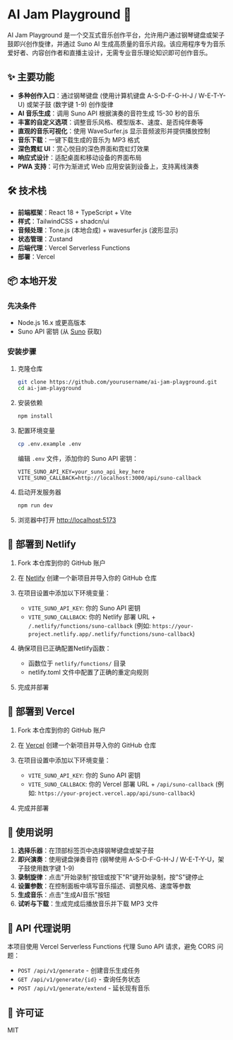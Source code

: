 # AI Jam Playground 🎵

AI Jam Playground 是一个交互式音乐创作平台，允许用户通过钢琴键盘或架子鼓即兴创作旋律，并通过 Suno AI 生成高质量的音乐片段。该应用程序专为音乐爱好者、内容创作者和直播主设计，无需专业音乐理论知识即可创作音乐。

## ✨ 主要功能

- **多种创作入口**：通过钢琴键盘 (使用计算机键盘 A-S-D-F-G-H-J / W-E-T-Y-U) 或架子鼓 (数字键 1-9) 创作旋律
- **AI 音乐生成**：调用 Suno API 根据演奏的音符生成 15-30 秒的音乐
- **丰富的自定义选项**：调整音乐风格、模型版本、速度、是否纯伴奏等
- **直观的音乐可视化**：使用 WaveSurfer.js 显示音频波形并提供播放控制
- **音乐下载**：一键下载生成的音乐为 MP3 格式
- **深色霓虹 UI**：赏心悦目的深色界面和霓虹灯效果
- **响应式设计**：适配桌面和移动设备的界面布局
- **PWA 支持**：可作为渐进式 Web 应用安装到设备上，支持离线演奏

## 🛠️ 技术栈

- **前端框架**：React 18 + TypeScript + Vite
- **样式**：TailwindCSS + shadcn/ui
- **音频处理**：Tone.js (本地合成) + wavesurfer.js (波形显示)
- **状态管理**：Zustand
- **后端代理**：Vercel Serverless Functions
- **部署**：Vercel

## 📦 本地开发

### 先决条件

- Node.js 16.x 或更高版本
- Suno API 密钥 (从 [Suno](https://suno.ai) 获取)

### 安装步骤

1. 克隆仓库
   ```bash
   git clone https://github.com/yourusername/ai-jam-playground.git
   cd ai-jam-playground
   ```

2. 安装依赖
   ```bash
   npm install
   ```

3. 配置环境变量
   ```bash
   cp .env.example .env
   ```
   编辑 `.env` 文件，添加你的 Suno API 密钥：
   ```
   VITE_SUNO_API_KEY=your_suno_api_key_here
   VITE_SUNO_CALLBACK=http://localhost:3000/api/suno-callback
   ```

4. 启动开发服务器
   ```bash
   npm run dev
   ```

5. 浏览器中打开 [http://localhost:5173](http://localhost:5173)

## 🚀 部署到 Netlify

1. Fork 本仓库到你的 GitHub 账户

2. 在 [Netlify](https://netlify.com) 创建一个新项目并导入你的 GitHub 仓库

3. 在项目设置中添加以下环境变量：
   - `VITE_SUNO_API_KEY`: 你的 Suno API 密钥
   - `VITE_SUNO_CALLBACK`: 你的 Netlify 部署 URL + `/.netlify/functions/suno-callback` (例如: `https://your-project.netlify.app/.netlify/functions/suno-callback`)

4. 确保项目已正确配置Netlify函数：
   - 函数位于 `netlify/functions/` 目录
   - netlify.toml 文件中配置了正确的重定向规则

5. 完成并部署

## 🚀 部署到 Vercel

1. Fork 本仓库到你的 GitHub 账户

2. 在 [Vercel](https://vercel.com) 创建一个新项目并导入你的 GitHub 仓库

3. 在项目设置中添加以下环境变量：
   - `VITE_SUNO_API_KEY`: 你的 Suno API 密钥
   - `VITE_SUNO_CALLBACK`: 你的 Vercel 部署 URL + `/api/suno-callback` (例如: `https://your-project.vercel.app/api/suno-callback`)

4. 完成并部署

## 📝 使用说明

1. **选择乐器**：在顶部标签页中选择钢琴键盘或架子鼓
2. **即兴演奏**：使用键盘弹奏音符 (钢琴使用 A-S-D-F-G-H-J / W-E-T-Y-U，架子鼓使用数字键 1-9)
3. **录制旋律**：点击"开始录制"按钮或按下"R"键开始录制，按"S"键停止
4. **设置参数**：在控制面板中填写音乐描述、调整风格、速度等参数
5. **生成音乐**：点击"生成AI音乐"按钮
6. **试听与下载**：生成完成后播放音乐并下载 MP3 文件

## 🔄 API 代理说明

本项目使用 Vercel Serverless Functions 代理 Suno API 请求，避免 CORS 问题：

- `POST /api/v1/generate` - 创建音乐生成任务
- `GET /api/v1/generate/{id}` - 查询任务状态
- `POST /api/v1/generate/extend` - 延长现有音乐

## 📄 许可证

MIT 
